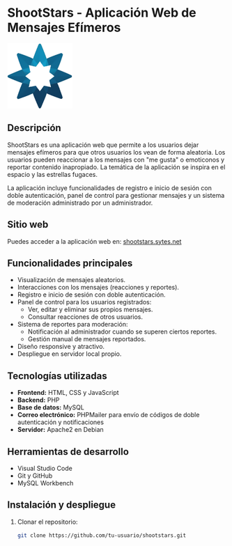 # ShootStars - Aplicación Web de Mensajes Efímeros

<img src="frontend/imgs/logo.png" width="150" alt="Logo opcional">

## Descripción
ShootStars es una aplicación web que permite a los usuarios dejar mensajes efímeros para que otros usuarios los vean de forma aleatoria. Los usuarios pueden reaccionar a los mensajes con "me gusta" o emoticonos y reportar contenido inapropiado. La temática de la aplicación se inspira en el espacio y las estrellas fugaces.

La aplicación incluye funcionalidades de registro e inicio de sesión con doble autenticación, panel de control para gestionar mensajes y un sistema de moderación administrado por un administrador.

## Sitio web
Puedes acceder a la aplicación web en: [shootstars.sytes.net](shootstars.sytes.net)

## Funcionalidades principales
- Visualización de mensajes aleatorios.
- Interacciones con los mensajes (reacciones y reportes).
- Registro e inicio de sesión con doble autenticación.
- Panel de control para los usuarios registrados:
  - Ver, editar y eliminar sus propios mensajes.
  - Consultar reacciones de otros usuarios.
- Sistema de reportes para moderación:
  - Notificación al administrador cuando se superen ciertos reportes.
  - Gestión manual de mensajes reportados.
- Diseño responsive y atractivo.
- Despliegue en servidor local propio.

## Tecnologías utilizadas
- **Frontend:** HTML, CSS y JavaScript
- **Backend:** PHP
- **Base de datos:** MySQL
- **Correo electrónico:** PHPMailer para envío de códigos de doble autenticación y notificaciones
- **Servidor:** Apache2 en Debian

## Herramientas de desarrollo
- Visual Studio Code
- Git y GitHub
- MySQL Workbench

## Instalación y despliegue
1. Clonar el repositorio:
   ```bash
   git clone https://github.com/tu-usuario/shootstars.git
